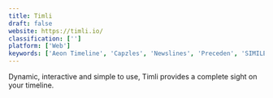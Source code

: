 ```yaml
---
title: Timli
draft: false 
website: https://timli.io/
classification: ['']
platform: ['Web']
keywords: ['Aeon Timeline', 'Capzles', 'Newslines', 'Preceden', 'SIMILE Widgets', 'Time.Graphics', 'TimeRime', 'Timeline', 'Timeline 3D', 'Timeline Maker', 'WikiTimelines', 'liniaa']
---
```

Dynamic, interactive and simple to use, Timli provides a complete sight on your timeline.